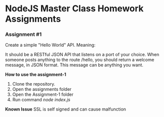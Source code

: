 # NodeJS Master Class Homework Assignments

### Assignment #1

Create a simple "Hello World" API. Meaning:

It should be a RESTful JSON API that listens on a port of your choice.
When someone posts anything to the route /hello, you should return a welcome message, in JSON format. This message can be anything you want.

**How to use the assignment-1**
1. Clone the repository. 
2. Open the assignments folder
3. Open the Assignment-1 folder
4. Run command *node index.js*
   
**Known Issue**
SSL is self signed and can cause malfunction 